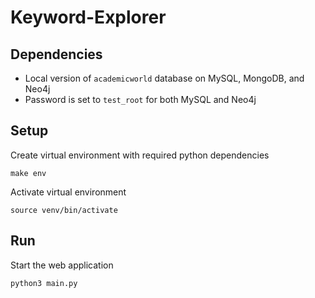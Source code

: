 # Keyword-Explorer

## Dependencies

- Local version of `academicworld` database on MySQL, MongoDB, and Neo4j
- Password is set to `test_root` for both MySQL and Neo4j


## Setup

Create virtual environment with required python dependencies
```{zsh}
make env
```

Activate virtual environment
```{zsh}
source venv/bin/activate
```

## Run

Start the web application
```{zsh}
python3 main.py
```